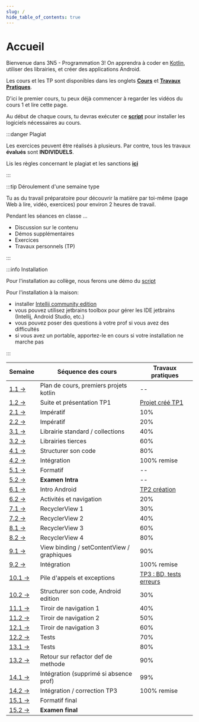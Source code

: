 ```yaml
---
slug: /
hide_table_of_contents: true
---
```


# Accueil

<Row>

<Column>

Bienvenue dans 3N5 - Programmation 3! On apprendra à coder en [Kotlin](https://kotlinlang.org), utiliser des librairies, et créer des applications Android.

Les cours et les TP sont disponibles dans les onglets **[Cours](cours/accueil)** et **[Travaux Pratiques](tp/tp1)**.


D'ici le premier cours, tu peux déjà commencer à regarder les vidéos du cours 1 et lire cette page.

Au début de chaque cours, tu devras exécuter ce **[script](https://github.com/departement-info-cem/scripts-mobile/tree/main)** pour installer les logiciels nécessaires au cours.

:::danger Plagiat

Les exercices peuvent être réalisés à plusieurs. Par contre, tous les travaux **évalués** sont **INDIVIDUELS**.

Lis les règles concernant le plagiat et les sanctions **[ici](https://info.cegepmontpetit.ca/plagiat)**

:::

:::tip Déroulement d'une semaine type

Tu as du travail préparatoire pour découvrir la matière par toi-même (page Web à lire, vidéo, exercices) pour environ 2 heures de travail.

Pendant les séances en classe ...
- Discussion sur le contenu
- Démos supplémentaires 
- Exercices
- Travaux personnels (TP)

:::

:::info Installation

Pour l'installation au collège, nous ferons une démo du [script](https://github.com/departement-info-cem/scripts-mobile/blob/main/installation-mobile.ps1)

Pour l'installation à la maison:
- installer [Intellij community edition](https://www.jetbrains.com/idea/download/other.html)
- vous pouvez utilisez jetbrains toolbox pour gérer les IDE jetbrains (Intellij, Android Studio, etc.)
- vous pouvez poser des questions à votre prof si vous avez des difficultés
- si vous avez un portable, apportez-le en cours si votre installation ne marche pas

:::

</Column>


<Column>


| Semaine                           | Séquence des cours                         | Travaux pratiques                 |
|-----------------------------------|--------------------------------------------|-----------------------------------|
| [1.1 →](cours/accueil)            | Plan de cours, premiers projets kotlin     | --                                |
| [1.2 →](cours/accueil)            | Suite et présentation TP1                  | [Projet créé TP1](tp/tp1)         |
| [2.1 →](cours/imperatif)          | Impératif                                  | 10%                               |
| [2.2 →](cours/imperatif)          | Impératif                                  | 20%                               |
| [3.1 →](cours/std-lib)            | Librairie standard / collections           | 40%                               |
| [3.2 →](cours/librairies)         | Librairies tierces                         | 60%                               |
| [4.1 →](cours/structure)          | Structurer son code                        | 80%                               |
| [4.2 →](cours/integration-1)      | Intégration                                | 100% remise                       |
| [5.1 →](cours/formatif-intra)     | Formatif                                   | --                                |
| [5.2 →](cours/examen-intra)       | **Examen Intra**                           | --                                |
| [6.1 →](cours/intro-android)      | Intro Android                              | [TP2 création](tp/tp2)            |
| [6.2 →](cours/activites)          | Activités et navigation                    | 20%                               |
| [7.1 →](cours/recycler)           | RecyclerView 1                             | 30%                               |
| [7.2 →](cours/recycler)           | RecyclerView 2                             | 40%                               |
| [8.1 →](cours/recycler)           | RecyclerView 3                             | 60%                               |
| [8.2 →](cours/recycler)           | RecyclerView 4                             | 80%                               |
| [9.1 →](cours/menu)      | View binding / setContentView / graphiques | 90%                               |
| [9.2 →](cours/integration-2)               | Intégration                                | 100% remise                       |
| [10.1 →](cours/integration-1)     | Pile d'appels et exceptions                | [TP3 : BD, tests erreurs](tp/tp3) |
| [10.2 →](cours/structure-android) | Structurer son code, Android edition       | 30%                               |
| [11.1 →](cours/tiroir)            | Tiroir de navigation 1                     | 40%                               |
| [11.2 →](cours/tiroir)            | Tiroir de navigation 2                     | 50%                               |
| [12.1 →](cours/tiroir)            | Tiroir de navigation 3                     | 60%                               |
| [12.2 →](cours/tests)             | Tests                                      | 70%                               |
| [13.1 →](cours/tests)             | Tests                                      | 80%                               |
| [13.2 →](cours/integration-3)     | Retour sur refactor def de methode         | 90%                               |
| [14.1 →](cours/integration-3)     | Intégration (supprimé si absence prof)     | 99%                               |
| [14.2 →](cours/integration-3)     | Intégration / correction TP3               | 100% remise                       |
| [15.1 →](cours/formatif-final)    | Formatif final                             |                                   |
| [15.2 →](cours/examen-final)      | **Examen final**                           |                                   |



</Column>

</Row>
